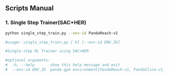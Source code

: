 ## Scripts Manual

### 1. Single Step Trainer(SAC+HER)

```bash
python single_step_train.py --env-id PandaReach-v1

#usage: single_step_train.py [-h] [--env-id ENV_ID]

#Single-step RL Trainer using SAC+HER

#optional arguments:
#  -h, --help       show this help message and exit
#  --env-id ENV_ID  panda-gym environment[PandaReach-v1, PandaSlice-v1, PandaPush-v1, PandaPickAndPlace-v1, PandaStack-v1]

```

